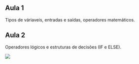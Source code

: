 ## Aula 1

Tipos de váriaveis, entradas e saídas, operadores matemáticos.

## Aula 2

Operadores lógicos e estruturas de decisões (IF e ELSE).

![](https://media.giphy.com/media/ZBythhSiZAoYea6vC2/source.gi)
